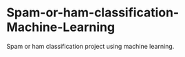 # Spam-or-ham-classification-Machine-Learning
Spam or ham classification project using machine learning.
